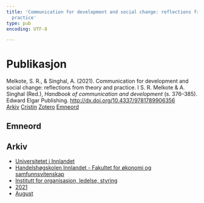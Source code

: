 ```yaml
---
title: 'Communication for development and social change: reflections from theory and
  practice'
type: pub
encoding: UTF-8

---
```

<h1>Publikasjon</h1>
<article id="csl-bib-container-QSIV96G2" class="csl-bib-container">
  <div class="csl-bib-body"> <div class="csl-entry">Melkote, S. R., &#38; Singhal, A. (2021). Communication for development and social change: reflections from theory and practice. I S. R. Melkote &#38; A. Singhal (Red.), <i>Handbook of communication and development</i> (s. 376–385). Edward Elgar Publishing. <a href="http://dx.doi.org/10.4337/9781789906356">http://dx.doi.org/10.4337/9781789906356</a></div> </div>
  <div class="csl-bib-buttons">
    <a href="#taxonomy-article-QSIV96G2" alt="archive" class="csl-bib-button">Arkiv</a>
    <a href="https://app.cristin.no/results/show.jsf?id=1928533" alt="Cristin" class="csl-bib-button">Cristin</a>
    <a href="http://zotero.org/groups/5881554/items/QSIV96G2" alt="Zotero" class="csl-bib-button">Zotero</a>
    <a href="#keywords-article-QSIV96G2" alt="keywords" class="csl-bib-button">Emneord</a>
  </div>
  <div id="csl-bib-meta-container-QSIV96G2"></div>
</article>
<div id="csl-bib-meta-QSIV96G2" class="csl-bib-meta">
  <article id="keywords-article-QSIV96G2" class="keywords-article">
    <h1>Emneord</h1>
    
  </article>
  <article id="taxonomy-article-QSIV96G2" class="taxonomy-article">
    <h1>Arkiv</h1>
    <ul>
      <li><a href="{{< params subfolder >}}nn/archive/?key=3DCRN523">Universitetet i Innlandet</a></li>
      <li><a href="{{< params subfolder >}}nn/archive/?key=DU8Q9LN9">Handelshøgskolen Innlandet - Fakultet for økonomi og samfunnsvitenskap</a></li>
      <li><a href="{{< params subfolder >}}nn/archive/?key=4LUWR3ZM">Institutt for organisasjon, ledelse, styring</a></li>
      <li><a href="{{< params subfolder >}}nn/archive/?key=8VQBC64H">2021</a></li>
      <li><a href="{{< params subfolder >}}nn/archive/?key=L4PN3CBI">August</a></li>
    </ul>
  </article>
</div>
